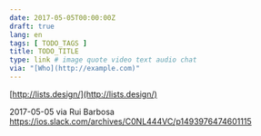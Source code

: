 ```yaml
---
date: 2017-05-05T00:00:00Z
draft: true
lang: en
tags: [ TODO_TAGS ]
title: TODO_TITLE
type: link # image quote video text audio chat
via: "[Who](http://example.com)"
---
```



[http://lists.design/](http://lists.design/)

2017-05-05 via Rui Barbosa
https://ios.slack.com/archives/C0NL444VC/p1493976474601115

